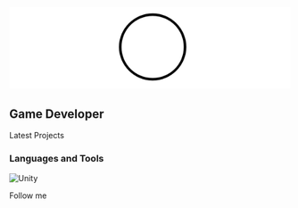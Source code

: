 <p align="center">
  <a href="https://store.steampowered.com/curator/45361862/">
    <img src="https://github.com/NemoKaim/NemoKaim/blob/main/assets/header.png" alt="Header">
  </a>
</p>


## Game Developer

Latest Projects

### Languages and Tools
![Unity](https://img.shields.io/badge/just%20the%20message-8A2BE2)

Follow me